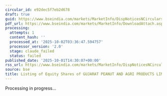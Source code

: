 ```yaml
---
circular_id: e92dec5f7eb2d678
draft: true
guid: https://www.bseindia.com/markets/MarketInfo/DispNoticesNCirculars.aspx?Noticeid={A291A085-B9B1-4BBC-A046-7C9F487FA146}&noticeno=20251001-69&dt=10/01/2025&icount=69&totcount=83&flag=0
pdf_url: https://www.bseindia.com/markets/MarketInfo/DownloadAttach.aspx?id=20251001-69&attachedId=b7b149ab-78e6-43a8-a52f-02b20e40bcec
processing:
  attempts: 1
  content_hash: ''
  processed_at: '2025-10-02T03:36:47.594757'
  processor_version: '2.0'
  stage: claude_failed
  status: failed
published_date: '2025-10-01T14:30:07+00:00'
rss_url: https://www.bseindia.com/markets/MarketInfo/DispNoticesNCirculars.aspx?Noticeid={A291A085-B9B1-4BBC-A046-7C9F487FA146}&noticeno=20251001-69&dt=10/01/2025&icount=69&totcount=83&flag=0
source: bse
title: Listing of Equity Shares of GUJARAT PEANUT AND AGRI PRODUCTS LIMITED
---
```


Processing in progress...